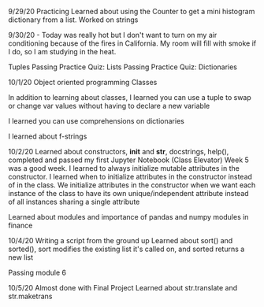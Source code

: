 9/29/20 Practicing
Learned about using the Counter to get a mini histogram dictionary from a list. 
Worked on strings

9/30/20 - Today was really hot but I don't want to turn on my air conditioning because of the fires in California. My room will fill with smoke if I do, so I am studying in the heat. 

Tuples
Passing Practice Quiz: Lists
Passing Practice Quiz: Dictionaries

10/1/20
Object oriented programming
Classes


In addition to learning about classes, I learned you can use a tuple to swap or change var values without having to declare a new variable

I learned you can use comprehensions on dictionaries 

I learned about f-strings

10/2/20
Learned about constructors, __init__ and __str__, docstrings, help(), completed and passed my first Jupyter Notebook (Class Elevator) 
Week 5 was a good week. I learned to always initialize mutable attributes in the constructor. I learned when to initialize attributes in the constructor instead of in the class. We initialize attributes in the constructor when we want each instance of the class to have its own unique/independent attribute instead of all instances sharing a single attribute

Learned about modules and importance of pandas and numpy modules in finance

10/4/20
Writing a script from the ground up
Learned about sort() and sorted(), sort modifies the existing list it's called on, and sorted returns a new list 

Passing module 6

10/5/20 Almost done with Final Project
Learned about str.translate and str.maketrans